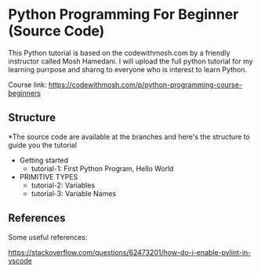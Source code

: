 # Python Programming For Beginner (Source Code)

This Python tutorial is based on the codewithmosh.com by a friendly instructor called Mosh Hamedani. I will upload the full python tutorial for my learning purrpose 
and sharng to everyone who is interest to learn Python.

Course link: https://codewithmosh.com/p/python-programming-course-beginners

## Structure

*The source code are available at the branches and here's the structure to guide you the tutorial
- Getting started
  - tutorial-1: First Python Program, Hello World
- PRIMITIVE TYPES
  - tutorial-2: Variables
  - tutorial-3: Variable Names

## References

Some useful references:

https://stackoverflow.com/questions/62473201/how-do-i-enable-pylint-in-vscode

